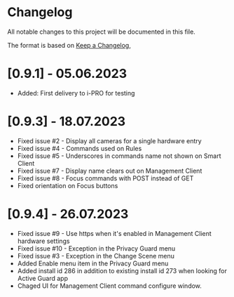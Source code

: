 # Changelog

All notable changes to this project will be documented in this file.

The format is based on [Keep a Changelog](https://keepachangelog.com/en/1.0.0/),

# [0.9.1] - 05.06.2023

- Added: First delivery to i-PRO for testing

# [0.9.3] - 18.07.2023
- Fixed issue #2 - Display all cameras for a single hardware entry
- Fixed issue #4 - Commands used on Rules
- Fixed issue #5 - Underscores in commands name not shown on Smart Client
- Fixed issue #7 - Display name clears out on Management Client
- Fixed issue #8 - Focus commands with POST instead of GET
- Fixed orientation on Focus buttons

# [0.9.4] - 26.07.2023
- Fixed issue #9 - Use https when it's enabled in Management Client hardware settings
- Fixed issue #10 - Exception in the Privacy Guard menu
- Fixed issue #3 - Exception in the Change Scene menu
- Added Enable menu item in the Privacy Guard menu
- Added install id 286 in addition to existing install id 273 when looking for Active Guard app
- Chaged UI for Management Client command configure window.
